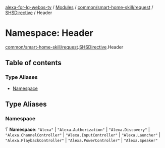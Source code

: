 [alexa-for-lg-webos-tv](../README.md) / [Modules](../modules.md) / [common/smart-home-skill/request](common_smart_home_skill_request.md) / [SHSDirective](common_smart_home_skill_request.SHSDirective.md) / Header

# Namespace: Header

[common/smart-home-skill/request](common_smart_home_skill_request.md).[SHSDirective](common_smart_home_skill_request.SHSDirective.md).Header

## Table of contents

### Type Aliases

- [Namespace](common_smart_home_skill_request.SHSDirective.Header.md#namespace)

## Type Aliases

### Namespace

Ƭ **Namespace**: ``"Alexa"`` \| ``"Alexa.Authorization"`` \| ``"Alexa.Discovery"`` \| ``"Alexa.ChannelController"`` \| ``"Alexa.InputController"`` \| ``"Alexa.Launcher"`` \| ``"Alexa.PlaybackController"`` \| ``"Alexa.PowerController"`` \| ``"Alexa.Speaker"``
